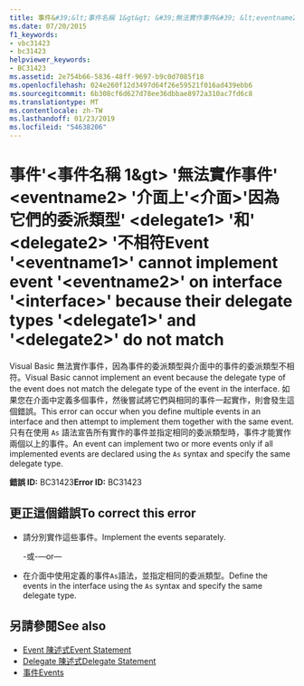 ```yaml
---
title: 事件&#39;&lt;事件名稱 1&gt&gt; &#39;無法實作事件&#39; &lt;eventname2&gt; &#39;介面上&#39;&lt;介面&gt;&#39;因為它們的委派類型&#39; &lt;delegate1&gt; &#39;和&#39; &lt;delegate2&gt; &#39;不相符
ms.date: 07/20/2015
f1_keywords:
- vbc31423
- bc31423
helpviewer_keywords:
- BC31423
ms.assetid: 2e754b66-5836-48ff-9697-b9c0d7085f18
ms.openlocfilehash: 024e260f12d3497d64f26e59521f016ad439ebb6
ms.sourcegitcommit: 6b308cf6d627d78ee36dbbae8972a310ac7fd6c8
ms.translationtype: MT
ms.contentlocale: zh-TW
ms.lasthandoff: 01/23/2019
ms.locfileid: "54638206"
---
```

# <a name="event-39lteventname1gt39-cannot-implement-event-39lteventname2gt39-on-interface-39ltinterfacegt39-because-their-delegate-types-39ltdelegate1gt39-and-39ltdelegate2gt39-do-not-match"></a><span data-ttu-id="ecd05-102">事件&#39;&lt;事件名稱 1&gt&gt; &#39;無法實作事件&#39; &lt;eventname2&gt; &#39;介面上&#39;&lt;介面&gt;&#39;因為它們的委派類型&#39; &lt;delegate1&gt; &#39;和&#39; &lt;delegate2&gt; &#39;不相符</span><span class="sxs-lookup"><span data-stu-id="ecd05-102">Event &#39;&lt;eventname1&gt;&#39; cannot implement event &#39;&lt;eventname2&gt;&#39; on interface &#39;&lt;interface&gt;&#39; because their delegate types &#39;&lt;delegate1&gt;&#39; and &#39;&lt;delegate2&gt;&#39; do not match</span></span>
<span data-ttu-id="ecd05-103">Visual Basic 無法實作事件，因為事件的委派類型與介面中的事件的委派類型不相符。</span><span class="sxs-lookup"><span data-stu-id="ecd05-103">Visual Basic cannot implement an event because the delegate type of the event does not match the delegate type of the event in the interface.</span></span> <span data-ttu-id="ecd05-104">如果您在介面中定義多個事件，然後嘗試將它們與相同的事件一起實作，則會發生這個錯誤。</span><span class="sxs-lookup"><span data-stu-id="ecd05-104">This error can occur when you define multiple events in an interface and then attempt to implement them together with the same event.</span></span> <span data-ttu-id="ecd05-105">只有在使用 `As` 語法宣告所有實作的事件並指定相同的委派類型時，事件才能實作兩個以上的事件。</span><span class="sxs-lookup"><span data-stu-id="ecd05-105">An event can implement two or more events only if all implemented events are declared using the `As` syntax and specify the same delegate type.</span></span>  
  
 <span data-ttu-id="ecd05-106">**錯誤 ID:** BC31423</span><span class="sxs-lookup"><span data-stu-id="ecd05-106">**Error ID:** BC31423</span></span>  
  
## <a name="to-correct-this-error"></a><span data-ttu-id="ecd05-107">更正這個錯誤</span><span class="sxs-lookup"><span data-stu-id="ecd05-107">To correct this error</span></span>  
  
-   <span data-ttu-id="ecd05-108">請分別實作這些事件。</span><span class="sxs-lookup"><span data-stu-id="ecd05-108">Implement the events separately.</span></span>  
  
     <span data-ttu-id="ecd05-109">-或-</span><span class="sxs-lookup"><span data-stu-id="ecd05-109">—or—</span></span>  
  
-   <span data-ttu-id="ecd05-110">在介面中使用定義的事件`As`語法，並指定相同的委派類型。</span><span class="sxs-lookup"><span data-stu-id="ecd05-110">Define the events in the interface using the `As` syntax and specify the same delegate type.</span></span>  
  
## <a name="see-also"></a><span data-ttu-id="ecd05-111">另請參閱</span><span class="sxs-lookup"><span data-stu-id="ecd05-111">See also</span></span>
- [<span data-ttu-id="ecd05-112">Event 陳述式</span><span class="sxs-lookup"><span data-stu-id="ecd05-112">Event Statement</span></span>](../../../visual-basic/language-reference/statements/event-statement.md)
- [<span data-ttu-id="ecd05-113">Delegate 陳述式</span><span class="sxs-lookup"><span data-stu-id="ecd05-113">Delegate Statement</span></span>](../../../visual-basic/language-reference/statements/delegate-statement.md)
- [<span data-ttu-id="ecd05-114">事件</span><span class="sxs-lookup"><span data-stu-id="ecd05-114">Events</span></span>](../../../visual-basic/programming-guide/language-features/events/index.md)
